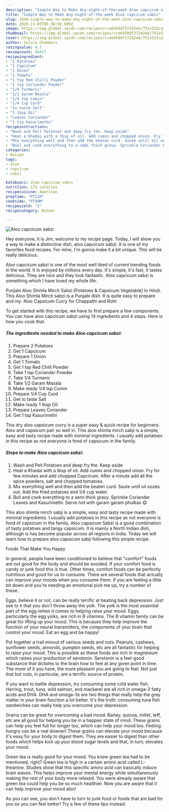 ```yaml
---
description: "Simple Way to Make Any-night-of-the-week Aloo capcicum sabzi"
title: "Simple Way to Make Any-night-of-the-week Aloo capcicum sabzi"
slug: 1048-simple-way-to-make-any-night-of-the-week-aloo-capcicum-sabzi
date: 2020-11-03T05:38:02.609Z
image: https://img-global.cpcdn.com/recipes/cca6458df37242eb/751x532cq70/aloo-capcicum-sabzi-recipe-main-photo.jpg
thumbnail: https://img-global.cpcdn.com/recipes/cca6458df37242eb/751x532cq70/aloo-capcicum-sabzi-recipe-main-photo.jpg
cover: https://img-global.cpcdn.com/recipes/cca6458df37242eb/751x532cq70/aloo-capcicum-sabzi-recipe-main-photo.jpg
author: Sylvia Chambers
ratingvalue: 4.7
reviewcount: 45417
recipeingredient:
- "2 Potatoes"
- "1 Capcicum"
- "1 Onion"
- "1 Tomato"
- "1 tsp Red Chilli Powder"
- "1 tsp Coriander Powder"
- "1/4 Turmeric"
- "1/2 Garam Masala"
- "1/4 tsp Cumin"
- "1/4 Cup Curd"
- "to taste Salt"
- "1 tbsp Oil"
- "Leaves Coriander"
- "1 tsp Kasurimethi"
recipeinstructions:
- "Wash and Pell Potatoes and deep fry the. Keep aside"
- "Heat a Khadai with a tbsp of oil. Add cumin and chopped onion. Fry for few minutes and add chopped Capcicum. After a minute add all the spice powders, salt and chopped tomatoes."
- "Mix everything well and then add the beaten curd. Saute until oil oozes out. Add the fried potatoes and 1/4 cup water."
- "Boil and cook everything to a semi thick gravy. Sprinkle Coriander Leaves and Kasurimethi. Serve hot with garam garam phulkas 😋"
categories:
- Recipe
tags:
- aloo
- capcicum
- sabzi

katakunci: aloo capcicum sabzi 
nutrition: 173 calories
recipecuisine: American
preptime: "PT21M"
cooktime: "PT49M"
recipeyield: "2"
recipecategory: Dinner

---
```



![Aloo capcicum sabzi](https://img-global.cpcdn.com/recipes/cca6458df37242eb/751x532cq70/aloo-capcicum-sabzi-recipe-main-photo.jpg)

Hey everyone, it is Jim, welcome to my recipe page. Today, I will show you a way to make a distinctive dish, aloo capcicum sabzi. It is one of my favorites food recipes. For mine, I'm gonna make it a bit unique. This will be really delicious.

Aloo capcicum sabzi is one of the most well liked of current trending foods in the world. It is enjoyed by millions every day. It's simple, it's fast, it tastes delicious. They are nice and they look fantastic. Aloo capcicum sabzi is something which I have loved my whole life.

Punjabi Aloo Shimla Mirch Sabzi [Potatoes &amp; Capsicum Vegetable] In Hindi. This Aloo Shimla Mirch sabzi is a Punjabi dish. It is quite easy to prepare and my. Aloo Capsicum Curry for Chappathi and Rotti


To get started with this recipe, we have to first prepare a few components. You can have aloo capcicum sabzi using 14 ingredients and 4 steps. Here is how you cook that.

<!--inarticleads1-->

##### The ingredients needed to make Aloo capcicum sabzi:

1. Prepare 2 Potatoes
1. Get 1 Capcicum
1. Prepare 1 Onion
1. Get 1 Tomato
1. Get 1 tsp Red Chilli Powder
1. Take 1 tsp Coriander Powder
1. Take 1/4 Turmeric
1. Take 1/2 Garam Masala
1. Make ready 1/4 tsp Cumin
1. Prepare 1/4 Cup Curd
1. Get to taste Salt
1. Make ready 1 tbsp Oil
1. Prepare Leaves Coriander
1. Get 1 tsp Kasurimethi


This dry aloo capsicum curry is a super easy &amp; quick recipe for beginners. Aloo and capsicum pair so well in. This aloo shimla mirch sabji is a simple, easy and tasty recipe made with minimal ingredients. I usually add potatoes in this recipe as not everyone is fond of capsicum in the family. 

<!--inarticleads2-->

##### Steps to make Aloo capcicum sabzi:

1. Wash and Pell Potatoes and deep fry the. Keep aside
1. Heat a Khadai with a tbsp of oil. Add cumin and chopped onion. Fry for few minutes and add chopped Capcicum. After a minute add all the spice powders, salt and chopped tomatoes.
1. Mix everything well and then add the beaten curd. Saute until oil oozes out. Add the fried potatoes and 1/4 cup water.
1. Boil and cook everything to a semi thick gravy. Sprinkle Coriander Leaves and Kasurimethi. Serve hot with garam garam phulkas 😋


This aloo shimla mirch sabji is a simple, easy and tasty recipe made with minimal ingredients. I usually add potatoes in this recipe as not everyone is fond of capsicum in the family. Aloo capsicum Sabzi is a good combination of tasty potatoes and tangy capsicum. It is mainly a North Indian dish, although is has become popular across all regions in India. Today we will learn how to prepare aloo capsicum sabji following this simple recipe. 

Foods That Make You Happy


In general, people have been conditioned to believe that "comfort" foods are not good for the body and should be avoided. If your comfort food is candy or junk food this is true. Other times, comfort foods can be perfectly nutritious and good for us to consume. There are several foods that actually can improve your moods when you consume them. If you are feeling a little bit down and you're needing an emotional pick me up, try a number of these.

Eggs, believe it or not, can be really terrific at beating back depression. Just see to it that you don't throw away the yolk. The yolk is the most essential part of the egg iwhen it comes to helping raise your mood. Eggs, particularly the egg yolks, are rich in B vitamins. The B vitamin family can be great for lifting up your mood. This is because they help improve the function of your neural transmitters, the components of your brain that control your mood. Eat an egg and be happy!

Put together a trail mixout of various seeds and nuts. Peanuts, cashews, sunflower seeds, almonds, pumpkin seeds, etc are all fantastic for helping to raise your mood. This is possible as these foods are rich in magnesium which raises your production of serotonin. Serotonin is a feel-good substance that dictates to the brain how to feel at any given point in time. The more of it you have, the more pleasant you are going to feel. Not just that but nuts, in particular, are a terrific source of protein.

If you want to battle depression, try consuming some cold water fish. Herring, trout, tuna, wild salmon, and mackerel are all rich in omega-3 fatty acids and DHA. DHA and omega-3s are two things that really help the grey matter in your brain function a lot better. It's the truth: consuming tuna fish sandwiches can really help you overcome your depression. 

Grains can be great for overcoming a bad mood. Barley, quinoa, millet, teff, etc are all good for helping you be in a happier state of mind. These grains can help you feel full for longer too, which can help your mood too. Feeling hungry can be a real downer! These grains can elevate your mood because it's easy for your body to digest them. They are easier to digest than other foods which helps kick up your blood sugar levels and that, in turn, elevates your mood.

Green tea is really good for your mood. You knew green tea had to be mentioned, right? Green tea is high in a certain amino acid called L-theanine. Studies show that this specific amino acid can basically induce brain waves. This helps improve your mental energy while simultaneously making the rest of your body more relaxed. You were already aware that green tea could help you be so much healthier. Now you are aware that it can help improve your mood also!

As you can see, you don't have to turn to junk food or foods that are bad for you so you can feel better! Try  a few  of  these  tips  instead.

